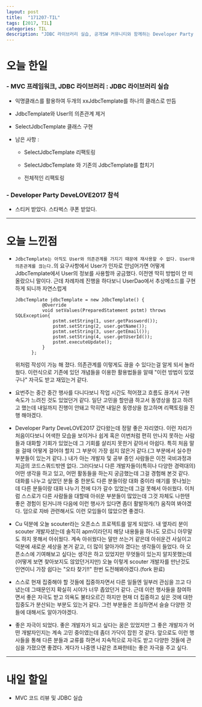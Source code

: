 ```yaml
---
layout: post
title:  "171207-TIL"
tags: [2017, TIL]
categories: TIL
description: "JDBC 라이브러리 실습, 공개SW 커뮤니티와 함께하는 Developer Party DeveLOVE2017 참석"
---
```


오늘 한일
========

### - MVC 프레임워크, JDBC 라이브러리 : JDBC 라이브러리 실습  
  - 익명클래스를 활용하여 두개의 xxJdbcTemplate를 하나의 클래스로 만듬  

  - JdbcTemplate와 User의 의존관계 제거  

  - SelectJdbcTemplate 클래스 구현

  - 남은 사항 :  

    - SelectJdbcTemplate 리팩토링  

    - SelectJdbcTemplate 와 기존의 JdbcTemplate를 합치기  

    - 전체적인 리팩토링  

### - Developer Party DeveLOVE2017 참석  

  - 스티커 받았다. 스타벅스 쿠폰 받았다.

---

오늘 느낀점
==========

- `JdbcTemplate는 아직도 User와 의존관계를 가지기 때문에 재사용할 수 없다. User와 의존관계를 끊는다.`의 요구사항에서 User가 인자로 안넘어가면 어떻게 JdbcTemplate에서 User의 정보를 사용할까 궁금했다. 이전엔 딱히 방법이 안 떠올랐으니 말이다. 근데 차례차례 진행을 하다보니 UserDao에서 추상메소드를 구현하게 되니까 자연스럽게   
  ```
  JdbcTemplate jdbcTemplate = new JdbcTemplate() {
  			@Override
  			void setValues(PreparedStatement pstmt) throws SQLException{
  				pstmt.setString(1, user.getPassword());
  				pstmt.setString(2, user.getName());
  				pstmt.setString(3, user.getEmail());
  				pstmt.setString(4, user.getUserId());
  				pstmt.executeUpdate();
  			}
  		};
  ```  
  위처럼 작성이 가능 해 졌다. 의존관계를 이렇게도 끊을 수 있다는걸 알게 되서 놀라웠다. 이런식으로 기존에 있던 개념들을 이용한 활용법들을 알때 "이런 방법이 있었구나" 자극도 받고 재밌는거 같다.  

- 요번주는 중간 중간 행사를 다니다보니 작업 시간도 적어졌고 흐름도 끊겨서 구현 속도가 느려진 것도 있었던거 같다. 일단 고민을 할만큼 하고서 동영상을 참고 하려고 했는데 내일까지 진행이 안돼고 막히면 내일은 동영상을 참고하며 리팩토링을 진행 해야겠다.  

- Developer Party DeveLOVE2017 갔다왔는데 정말 좋은 자리였다. 이런 자리가 처음이다보니 어색한 모습을 보이거나 쉽게 혹은 이번처럼 편히 만나지 못하는 사람들과 대화할 기회가 있었는데 그 기회를 살리지 못한거 같아서 아쉽다. 특히 처음 말을 걸때 어떻게 걸어야 할지 그 부분이 가장 쉽지 않은거 같다.(그 부분에서 실수한 부분들이 있는거 같다..) 내가 아는 개발자 및 공부 중인 사람들은 이전 국비과정과 지금의 코드스쿼드밖엔 없다. 그러다보니 다른 개발자들이(특히나 다양한 경력대의) 어떤 생각을 하고 있고, 어떤 활동들을 하는지 궁금했는데 그걸 경험해 본것 같다. 대화를 나누고 싶었던 분들 중 한분도 다른 분들이랑 대화 중이라 얘기를 못나눴는데 다른 분들이랑 대화 나누기 전에 다가 갈수 있었는데 그걸 못해서 아쉬웠다. 이처럼 스스로가 다른 사람들을 대할때 아쉬운 부분들이 많았는데 그것 자체도 나한텐 좋은 경험이 된거니까 다음에 이런 행사가 있다면 좀더 활발하게(?) 움직여 봐야겠다. 덤으로 자바 관련해서도 이런 모임들이 많았으면 좋겠다.  

- Cu 덕분에 오늘 scouter라는 오픈소스 프로젝트를 알게 되었다. 내 옆자리 분이 scouter 개발자셨는데 솔직히 apm이라던지 해당 내용들을 하나도 모르니 아무말도 하지 못해서 아쉬웠다. 계속 아쉬웠다는 말만 쓰는거 같은데 아쉬운건 사실이고 덕분에 새로운 세상을 본거 같고, 더 많이 알아가야 겠다는 생각들이 들었다. 아 오픈소스에 기여해보고 싶다는 생각은 하고 있었지만 무엇들이 있는지 알지못했는데(어떻게 보면 찾아보지도 않았던거지만) 오늘 이렇게 scouter 개발자를 만난것도 인연이니 가장 쉽다는 "오타 찾기!!" 한번 도전해봐야겠다.(fork 완료)  

- 스스로 현재 집중해야 할 것들에 집중하자면서 다른 일들엔 일부러 관심을 끄고 다녔는데 그때문인지 확실히 시야가 너무 좁았던거 같다. 근데 이런 행사들을 참여하면서 좋은 자극도 받고 의욕도 불타오르긴 하지만 현재 더 집중하고 싶은 것에 대한 집중도가 분산되는 부분도 있는거 같다. 그런 부분들은 조심하면서 슬슬 다양한 것들에 대해서도 알아가야겠다.  

- 좋은 자극이 되었다. 좋은 개발자가 되고 싶다는 꿈은 있었지만 그 좋은 개발자가 어떤 개발자인지는 계속 고민 중이였는데 좀더 가닥이 잡힌 것 같다. 앞으로도 이런 행사들을 통해 다른 분들과 교류를 하면서 지속적으로 자극도 받고 다양한 것들에 관심을 가졌으면 좋겠다. 게다가 나중엔 나같은 초짜한테는 좋은 자극을 주고 싶다.  

---

내일 할일
=========

- MVC 코드 리뷰 및 JDBC 실습  
